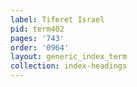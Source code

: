 ```yaml
---
label: Tiferet Israel
pid: term402
pages: '743'
order: '0964'
layout: generic_index_term
collection: index-headings
---
```

